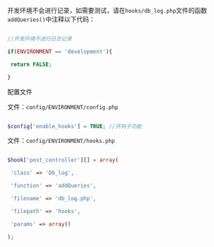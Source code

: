 开发环境不会进行记录，如需要测试，请在`hooks/db_log.php`文件的函数`addQueries()`中注释以下代码：

```PHP

//开发环境不进行日志记录

if(ENVIRONMENT == 'development'){

 return FALSE;

}

```

配置文件

文件：`config/ENVIRONMENT/config.php`

```PHP

$config['enable_hooks'] = TRUE; //开钩子功能

```

文件：`config/ENVIRONMENT/hooks.php`

```PHP

$hook['post_controller'][] = array(

 'class' => 'Db_log',

 'function' => 'addQueries',

 'filename' => 'db_log.php',

 'filepath' => 'hooks',

 'params' => array()

);

```

